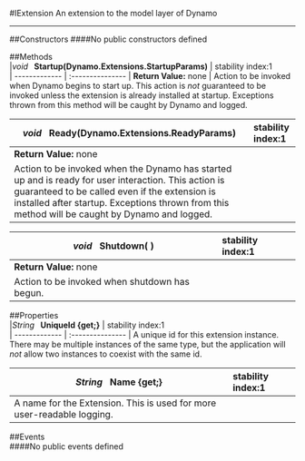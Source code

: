 #IExtension
  An extension to the model layer of Dynamo 

---
##Constructors 
####No public constructors defined

##Methods  
|*void* **&nbsp;&nbsp;Startup(Dynamo.Extensions.StartupParams)** |  stability index:1  
| ------------- | :--------------- 
| **Return Value:** none
|  Action to be invoked when Dynamo begins to start up. This action is *not* guaranteed to be invoked unless the extension is already installed at startup. Exceptions thrown from this method will be caught by Dynamo and logged. 

|*void* **&nbsp;&nbsp;Ready(Dynamo.Extensions.ReadyParams)** |  stability index:1  
| ------------- | :--------------- 
| **Return Value:** none
|  Action to be invoked when the Dynamo has started up and is ready for user interaction. This action is guaranteed to be called even if the extension is installed after startup. Exceptions thrown from this method will be caught by Dynamo and logged. 

|*void* **&nbsp;&nbsp;Shutdown( )** |  stability index:1  
| ------------- | :--------------- 
| **Return Value:** none
|  Action to be invoked when shutdown has begun. 


##Properties  
|*String* **&nbsp;&nbsp;UniqueId {get;}** |  stability index:1  
| ------------- | :--------------- 
|  A unique id for this extension instance. There may be multiple instances of the same type, but the application will *not* allow two instances to coexist with the same id. 


|*String* **&nbsp;&nbsp;Name {get;}** |  stability index:1  
| ------------- | :--------------- 
|  A name for the Extension. This is used for more user-readable logging. 



##Events  
####No public events defined

